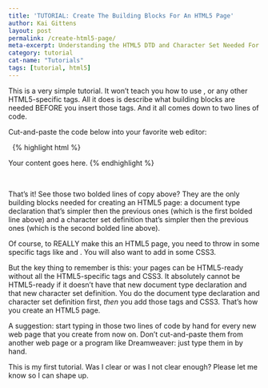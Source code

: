 ```yaml
---
title: 'TUTORIAL: Create The Building Blocks For An HTML5 Page'
author: Kai Gittens
layout: post
permalink: /create-html5-page/
meta-excerpt: Understanding the HTML5 DTD and Character Set Needed For Your First HTML5 Page.
category: tutorial
cat-name: "Tutorials"
tags: [tutorial, html5]
---
```


This is a very simple tutorial. It won’t teach you how to use ,  or any other HTML5-specific tags. All it does is describe what building blocks are needed BEFORE you insert those tags. And it all comes down to two lines of code.

Cut-and-paste the code below into your favorite web editor:

 
{% highlight html %}
<!DOCTYPE html>
<html>
  <head>
   <title>Your First HTML5 Page</title>
   <meta charset=”UTF-8″ />
  </head>
  <body>
     Your content goes here.
  </body>
</html> 
{% endhighlight %}
 

 

That’s it! See those two bolded lines of copy above? They are the only building blocks needed for creating an HTML5 page: a document type declaration that’s simpler then the previous ones (which is the first bolded line above) and a character set definition that’s simpler then the previous ones (which is the second bolded line above).

Of course, to REALLY make this an HTML5 page, you need to throw in some specific tags like  and . You will also want to add in some CSS3.

But the key thing to remember is this: your pages can be HTML5-ready without all the HTML5-specific tags and CSS3. It absolutely cannot be HTML5-ready if it doesn’t have that new document type declaration and that new character set definition. You do the document type declaration and character set definition first, *then* you add those tags and CSS3. That’s how you create an HTML5 page.

A suggestion: start typing in those two lines of code by hand for every new web page that you create from now on. Don’t cut-and-paste them from another web page or a program like Dreamweaver: just type them in by hand.

This is my first tutorial. Was I clear or was I not clear enough? Please let me know so I can shape up.